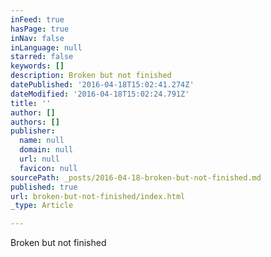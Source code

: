 ```yaml
---
inFeed: true
hasPage: true
inNav: false
inLanguage: null
starred: false
keywords: []
description: Broken but not finished
datePublished: '2016-04-18T15:02:41.274Z'
dateModified: '2016-04-18T15:02:24.791Z'
title: ''
author: []
authors: []
publisher:
  name: null
  domain: null
  url: null
  favicon: null
sourcePath: _posts/2016-04-18-broken-but-not-finished.md
published: true
url: broken-but-not-finished/index.html
_type: Article

---
```

Broken but not finished